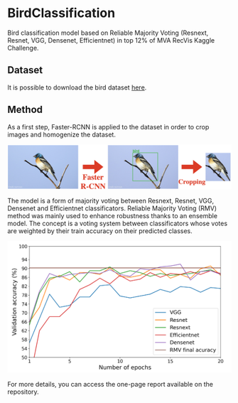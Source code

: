 # BirdClassification

Bird classification model based on Reliable Majority Voting (Resnext, Resnet, VGG, Densenet, Efficientnet) in top 12% of MVA RecVis Kaggle Challenge.

## Dataset
It is possible to download the bird dataset [here](https://drive.google.com/file/d/1GIYYPXfoXcrRup6rtpxW1Cvz9rqm9kx_/view?usp=sharing).

## Method
As a first step, Faster-RCNN is applied to the dataset in order to crop images and homogenize the dataset.

![alt text](https://github.com/TheoGreg/BirdClassification/blob/main/results/FasterRCNN_cropping.png)

The model is a form of majority voting between Resnext, Resnet, VGG, Densenet and Efficientnet classificators. 
Reliable Majority Voting (RMV) method was mainly used to enhance robustness thanks to an ensemble model. The concept is a voting system between classificators whose votes are weighted by their train accuracy on their predicted classes.

![alt text](https://github.com/TheoGreg/BirdClassification/blob/main/results/model_validation_accuracy.png)

For more details, you can access the one-page report available on the repository.
